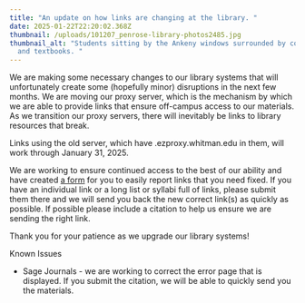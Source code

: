 ```yaml
---
title: "An update on how links are changing at the library. "
date: 2025-01-22T22:20:02.368Z
thumbnail: /uploads/101207_penrose-library-photos2485.jpg
thumbnail_alt: "Students sitting by the Ankeny windows surrounded by computers
  and textbooks. "
---
```

We are making some necessary changes to our library systems that will unfortunately create some (hopefully minor) disruptions in the next few months. We are moving our proxy server, which is the mechanism by which we are able to provide links that ensure off-campus access to our materials. As we transition our proxy servers, there will inevitably be links to library resources that break. 

Links using the old server, which have .ezproxy.whitman.edu in them, will work through January 31, 2025.

We are working to ensure continued access to the best of our ability and have created [a form](https://docs.google.com/forms/d/e/1FAIpQLSdskwEusPqPpCZfH4EB_4NVCUy81qzGQligjCtnSKyWkSWs3w/viewform?usp=sf_link) for you to easily report links that you need fixed. If you have an individual link or a long list or syllabi full of links, please submit them there and we will send you back the new correct link(s) as quickly as possible. If possible please include a citation to help us ensure we are sending the right link.

Thank you for your patience as we upgrade our library systems! 

Known Issues

* Sage Journals - we are working to correct the error page that is displayed. If you submit the citation, we will be able to quickly send you the materials.